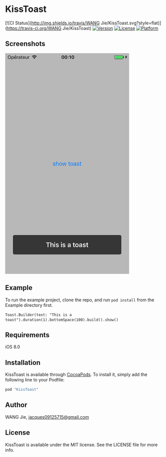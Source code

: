 # KissToast

[![CI Status](http://img.shields.io/travis/WANG Jie/KissToast.svg?style=flat)](https://travis-ci.org/WANG Jie/KissToast)
[![Version](https://img.shields.io/cocoapods/v/KissToast.svg?style=flat)](http://cocoapods.org/pods/KissToast)
[![License](https://img.shields.io/cocoapods/l/KissToast.svg?style=flat)](http://cocoapods.org/pods/KissToast)
[![Platform](https://img.shields.io/cocoapods/p/KissToast.svg?style=flat)](http://cocoapods.org/pods/KissToast)

## Screenshots

![alt tag](https://github.com/WANGjieJacques/KissToast/blob/master/Example/screenshot.png?raw=true)

## Example

To run the example project, clone the repo, and run `pod install` from the Example directory first.

```
Toast.Builder(text: "This is a toast").duration(1).bottomSpace(100).build().show()
```

## Requirements

iOS 8.0

## Installation

KissToast is available through [CocoaPods](http://cocoapods.org). To install
it, simply add the following line to your Podfile:

```ruby
pod "KissToast"
```

## Author

WANG Jie, jacques09125715@gmail.com

## License

KissToast is available under the MIT license. See the LICENSE file for more info.
